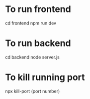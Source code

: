 # To run frontend
cd frontend
npm run dev

# To run backend
cd backend
node server.js

# To kill running port
npx kill-port (port number)